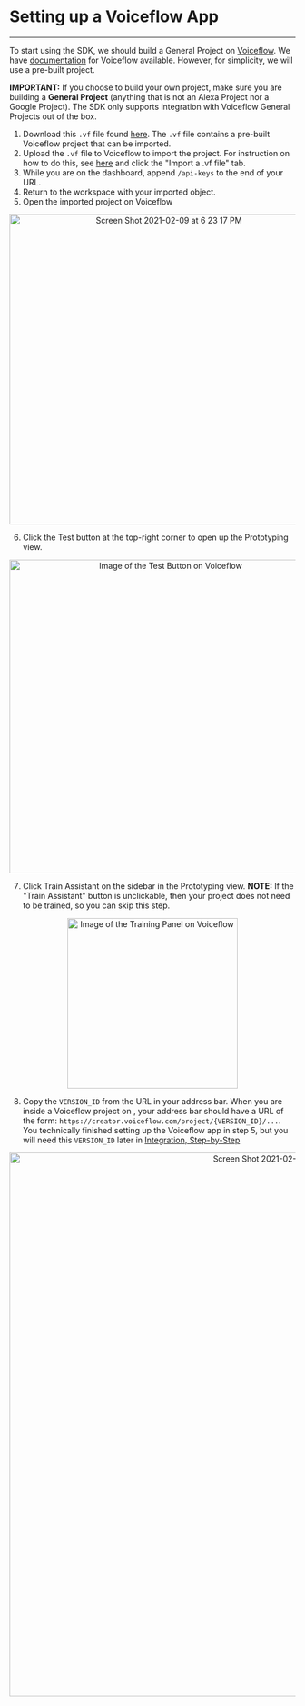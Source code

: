 # Setting up a Voiceflow App

---

To start using the SDK, we should build a General Project on [Voiceflow](https://creator.voiceflow.com/). We have [documentation](https://docs.voiceflow.com/#/) for Voiceflow available. However, for simplicity, we will use a pre-built project.

**IMPORTANT:** If you choose to build your own project, make sure you are building a **General Project** (anything that is not an Alexa Project nor a Google Project). The SDK only supports integration with Voiceflow General Projects out of the box.

1. Download this `.vf` file found [here](https://github.com/voiceflow/rcjs-examples/blob/master/hamburger-order/VoiceflowBurger.vf). The `.vf` file contains a pre-built Voiceflow project that can be imported.
2. Upload the `.vf` file to Voiceflow to import the project. For instruction on how to do this, see [here](https://docs.voiceflow.com/#/platform/project-creation/project-creation?id=project-creation) and click the "Import a .vf file" tab.
3. While you are on the dashboard, append `/api-keys` to the end of your URL.
4. Return to the workspace with your imported object.
5. Open the imported project on Voiceflow

<p align="center">
	<img width="546" alt="Screen Shot 2021-02-09 at 6 23 17 PM" src="https://user-images.githubusercontent.com/32404412/107441822-eff7cb00-6b03-11eb-9bd6-5551c195669b.png">
</p>	

6. Click the Test button at the top-right corner to open up the Prototyping view.

<p align="center">
	<img width="552"  alt="Image of the Test Button on Voiceflow" src="https://user-images.githubusercontent.com/32404412/107269101-17bd3500-6a17-11eb-86b1-b0a817022aca.png">
</p>	

7. Click Train Assistant on the sidebar in the Prototyping view.  **NOTE:** If the "Train Assistant" button is unclickable, then your project does not need to be trained, so you can skip this step.

<p align="center">
	<img width="300" alt="Image of the Training Panel on Voiceflow" src="https://user-images.githubusercontent.com/32404412/107269251-5521c280-6a17-11eb-9d82-5a0f62bff14d.png">
</p>	

8. Copy the `VERSION_ID` from the URL in your address bar. When you are inside a Voiceflow project on , your address bar should have a URL of the form: `https://creator.voiceflow.com/project/{VERSION_ID}/...`. You technically finished setting up the Voiceflow app in step 5, but you will need this `VERSION_ID` later in [Integration, Step-by-Step](https://github.com/voiceflow/runtime-client-js/blob/master/docs/step-by-step.md)

<p align="center">
	<img width="957" align="center" alt="Screen Shot 2021-02-08 at 2 11 09 PM" src="https://user-images.githubusercontent.com/32404412/107269370-813d4380-6a17-11eb-8bb5-d286c5db3664.png">
</p>
